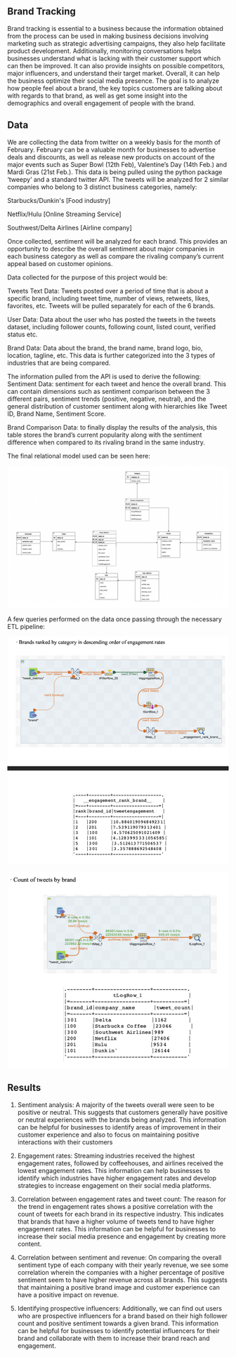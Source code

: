 ## Brand Tracking

Brand tracking is essential to a business because the information obtained from the process can be used in making business decisions involving marketing such as strategic advertising campaigns, they also help facilitate product development. Additionally, monitoring conversations helps businesses understand what is lacking with their customer support which can then be improved. It can also provide insights on possible competitors, major influencers, and understand their target market. Overall, it can help the business optimize their social media presence. The goal is to analyze how people feel about a brand, the key topics customers are talking about with regards to that brand, as well as get some insight into the demographics and overall engagement of people with the brand.

## Data 
We are collecting the data from twitter on a weekly basis for the month of February. February can be a valuable month for businesses to advertise deals and discounts, as well as release new products on account of the major events such as Super Bowl (12th Feb), Valentine’s Day (14th Feb.) and Mardi Gras (21st Feb.). This data is being pulled using the python package ‘tweepy’ and a standard twitter API. The tweets will be analyzed for 2 similar companies who belong to 3 distinct business categories, namely:

Starbucks/Dunkin's [Food industry]

Netflix/Hulu [Online Streaming Service]

Southwest/Delta Airlines [Airline company]


Once collected, sentiment will be analyzed for each brand. This provides an opportunity to describe the overall sentiment about major companies in each business category as well as compare the rivaling company’s current appeal based on customer opinions. 

Data collected for the purpose of this project would be: 

Tweets Text Data: Tweets posted over a period of time that is about a specific brand, including tweet time, number of views, retweets, likes, favorites, etc. Tweets will be pulled separately for each of the 6 brands. 

User Data: Data about the user who has posted the tweets in the tweets dataset, including follower counts, following count, listed count, verified status etc.

Brand Data: Data about the brand, the brand name, brand logo, bio, location, tagline, etc. This data is further categorized into the 3 types of industries that are being compared. 

The information pulled from the API is used to derive the following:
Sentiment Data: sentiment for each tweet and hence the overall brand.  This can contain dimensions such as sentiment comparison between the 3 different pairs, sentiment trends 
(positive, negative, neutral), and the general distribution of customer sentiment along with hierarchies like Tweet ID, Brand Name, Sentiment Score. 

Brand Comparison Data: to finally display the results of the analysis, this table stores the brand’s current popularity along with the sentiment difference when compared to its rivaling brand in the same industry. 

The final relational model used can be seen here:

![Alt text](readme/1.jpg)

A few queries performed on the data once passing through the necessary ETL pipeline:

![Alt text](readme/2.jpg)

![Alt text](readme/3.jpg)



## Results
1. Sentiment analysis: A majority of the tweets overall were seen to be positive or neutral. This suggests that customers generally have positive or neutral experiences with the brands being analyzed. This information can be helpful for businesses to identify areas of improvement in their customer experience and also to focus on maintaining positive interactions with their customers

2. Engagement rates: Streaming industries received the highest engagement rates, followed by coffeehouses, and airlines received the lowest engagement rates. This information can help businesses to identify which industries have higher engagement rates and develop strategies to increase engagement on their social media platforms.

3. Correlation between engagement rates and tweet count: The reason for the trend in engagement rates shows a positive correlation with the count of tweets for each brand in its respective industry. This indicates that brands that have a higher volume of tweets tend to have higher engagement rates. This information can be helpful for businesses to increase their social media presence and engagement by creating more content.

4. Correlation between sentiment and revenue: On comparing the overall sentiment type of each company with their yearly revenue, we see some correlation wherein the companies with a higher percentage of positive sentiment seem to have higher revenue across all brands. This suggests that maintaining a positive brand image and customer experience can have a positive impact on revenue.

5. Identifying prospective influencers: Additionally, we can find out users who are prospective influencers for a brand based on their high follower count and positive sentiment towards a given brand. This information can be helpful for businesses to identify potential influencers for their brand and collaborate with them to increase their brand reach and engagement.

